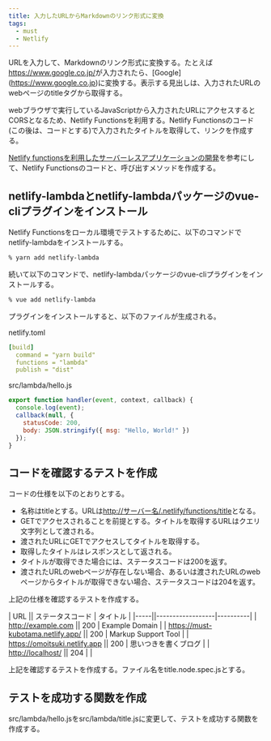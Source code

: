 ```yaml
---
title: 入力したURLからMarkdownのリンク形式に変換
tags:
  - must
  - Netlify
---
```


URLを入力して、Markdownのリンク形式に変換する。たとえば<https://www.google.co.jp/>が入力されたら、\[Google\](<https://www.google.co.jp>)に変換する。表示する見出しは、入力されたURLのwebページのtitleタグから取得する。

webブラウザで実行しているJavaScriptから入力されたURLにアクセスするとCORSとなるため、Netlify Functionsを利用する。Netlify Functionsのコード(この後は、コードとする)で入力されたタイトルを取得して、リンクを作成する。

[Netlify functionsを利用したサーバーレスアプリケーションの開発](https://omoitsuki.netlify.app/2020/04/17/functions/)を参考にして、Netlify Functionsのコードと、呼び出すメソッドを作成する。

## netlify-lambdaとnetlify-lambdaパッケージのvue-cliプラグインをインストール

Netlify Functionsをローカル環境でテストするために、以下のコマンドでnetlify-lambdaをインストールする。

```sh
% yarn add netlify-lambda
```

続いて以下のコマンドで、netlify-lambdaパッケージのvue-cliプラグインをインストールする。

```sh
% vue add netlify-lambda
```

プラグインをインストールすると、以下のファイルが生成される。

netlify.toml

```yaml
[build]
  command = "yarn build"
  functions = "lambda"
  publish = "dist"
```

src/lambda/hello.js

```javascript
export function handler(event, context, callback) {
  console.log(event);
  callback(null, {
    statusCode: 200,
    body: JSON.stringify({ msg: "Hello, World!" })
  });
}
```

## コードを確認するテストを作成

コードの仕様を以下のとおりとする。

- 名称はtitleとする。URLは<http://サーバー名/.netlify/functions/title>となる。
- GETでアクセスされることを前提とする。タイトルを取得するURLはクエリ文字列として渡される。
- 渡されたURLにGETでアクセスしてタイトルを取得する。
- 取得したタイトルはレスポンスとして返される。
- タイトルが取得できた場合には、ステータスコードは200を返す。
- 渡されたURLのwebページが存在しない場合、あるいは渡されたURLのwebページからタイトルが取得できない場合、ステータスコードは204を返す。

上記の仕様を確認するテストを作成する。

| URL || ステータスコード | タイトル |
|-----||------------------|----------|
| <http://example.com> || 200 | Example Domain |
| <https://must-kubotama.netlify.app/> || 200 | Markup Support Tool |
| <https://omoitsuki.netlify.app> || 200 | 思いつきを書くブログ |
| <http://localhost/> || 204 | |

上記を確認するテストを作成する。ファイル名をtitle.node.spec.jsとする。

## テストを成功する関数を作成

src/lambda/hello.jsをsrc/lambda/title.jsに変更して、テストを成功する関数を作成する。

```javascript
```
